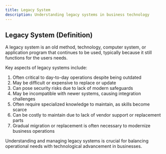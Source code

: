 ```yaml
---
title: Legacy System
description: Understanding legacy systems in business technology
---
```

## Legacy System (Definition)
A legacy system is an old method, technology, computer system, or application program that continues to be used, typically because it still functions for the users needs.

Key aspects of legacy systems include:
1. Often critical to day-to-day operations despite being outdated
2. May be difficult or expensive to replace or update
3. Can pose security risks due to lack of modern safeguards
4. May be incompatible with newer systems, causing integration challenges
5. Often require specialized knowledge to maintain, as skills become scarce
6. Can be costly to maintain due to lack of vendor support or replacement parts
7. Gradual migration or replacement is often necessary to modernize business operations

Understanding and managing legacy systems is crucial for balancing operational needs with technological advancement in businesses.